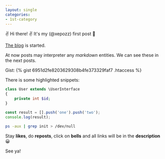 ```yaml
---
layout: single
categories:
- 1st-category
---
```


✌ Hi there! :v: It's my (@xepozz) first post :1st_place_medal:

[The blog](https://xepozz.github.io/blogit) is started.

<!--cut-->

At now posts may interpreter any _markdown_ entities. We can see these in the next posts.

Gist:
{% gist 6951d2fe8203629308b4fe373329faf7 .htaccess %}

There is some highlighted snippets:
```php
class User extends \UserInterface
{
    private int $id;
}
```
```javascript
const result = [].push('one').push('two');
console.log(result);
```

```bash
ps -aux | grep init > /dev/null
```
Stay **likes**, do **reposts**, click on **bells** and all links will be in the **description** :grinning:

See ya!
